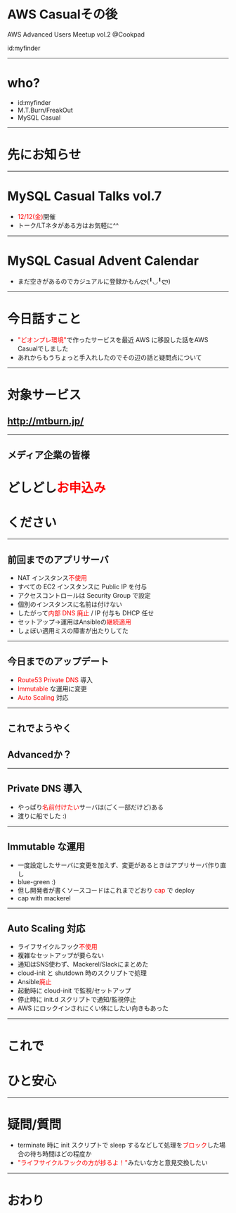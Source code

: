 # AWS Casualその後
AWS Advanced Users Meetup vol.2 @Cookpad

id:myfinder

---

# who?
- id:myfinder
- M.T.Burn/FreakOut
- MySQL Casual

---

# 先にお知らせ

___

# MySQL Casual Talks vol.7
- <span style="color: red">12/12(金)</span>開催
- トーク/LTネタがある方はお気軽に^^

___

# MySQL Casual Advent Calendar
- まだ空きがあるのでカジュアルに登録かもんლ(╹◡╹ლ)

---

# 今日話すこと
- <span style="color: red">"どオンプレ環境"</span>で作ったサービスを最近 AWS に移設した話をAWS Casualでしました
- あれからもうちょっと手入れしたのでその辺の話と疑問点について

___

# 対象サービス
## http://mtburn.jp/

___

## メディア企業の皆様
# どしどし<span style="color: red">お申込み</span>
# ください

---

## 前回までのアプリサーバ
- NAT インスタンス<span style="color: red">不使用</span>
- すべての EC2 インスタンスに Public IP を付与
- アクセスコントロールは Security Group で設定
- 個別のインスタンスに名前は付けない
 - したがって<span style="color: red">内部 DNS 廃止</span> / IP 付与も DHCP 任せ
- セットアップ->運用はAnsibleの<span style="color: red">継続適用</span>
 - しょぼい適用ミスの障害が出たりしてた

___

## 今日までのアップデート
- <span style="color: red">Route53 Private DNS</span> 導入
- <span style="color: red">Immutable</span> な運用に変更
- <span style="color: red">Auto Scaling</span> 対応

___

## これでようやく
## Advancedか？

___

## Private DNS 導入
- やっぱり<span style="color: red">名前付けたい</span>サーバは(ごく一部だけど)ある
- 渡りに船でした :)

___

## Immutable な運用

- 一度設定したサーバに変更を加えず、変更があるときはアプリサーバ作り直し
 - blue-green :)
- 但し開発者が書くソースコードはこれまでどおり <span style="color: red">cap</span> で deploy
 - cap with mackerel

___

## Auto Scaling 対応
- ライフサイクルフック<span style="color: red">不使用</span>
 - 複雑なセットアップが要らない
 - 通知はSNS使わず、Mackerel/Slackにまとめた
- cloud-init と shutdown 時のスクリプトで処理
 - Ansible<span style="color: red">廃止</span>
 - 起動時に cloud-init で監視/セットアップ
 - 停止時に init.d スクリプトで通知/監視停止
 - AWS にロックインされにくい体にしたい向きもあった

---

# これで
# ひと安心

---

# 疑問/質問

- terminate 時に init スクリプトで sleep するなどして処理を<span style="color: red">ブロック</span>した場合の待ち時間はどの程度か
- <span style="color: red">"ライフサイクルフックの方が捗るよ！"</span>みたいな方と意見交換したい

---

# おわり
